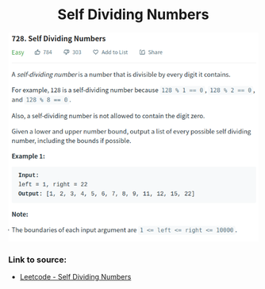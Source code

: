 <h1 align="center">Self Dividing Numbers</h1>

![alt text](https://raw.githubusercontent.com/matthew01lokiet/Github-repos-images/main/Algs/Maths/zLnVvhyf_o.png)

### Link to source: 
- <a href="https://leetcode.com/problems/self-dividing-numbers/">Leetcode - Self Dividing Numbers</a>

